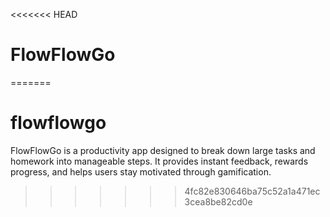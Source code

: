 <<<<<<< HEAD
# FlowFlowGo
=======
# flowflowgo
FlowFlowGo is a productivity app designed to break down large tasks and homework into manageable steps. It provides instant feedback, rewards progress, and helps users stay motivated through gamification.
>>>>>>> 4fc82e830646ba75c52a1a471ec3cea8be82cd0e
